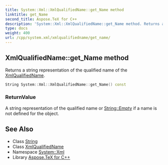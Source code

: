 ```yaml
---
title: System::Xml::XmlQualifiedName::get_Name method
linktitle: get_Name
second_title: Aspose.TeX for C++
description: 'System::Xml::XmlQualifiedName::get_Name method. Returns a string representation of the qualified name of the XmlQualifiedName in C++.'
type: docs
weight: 400
url: /cpp/system.xml/xmlqualifiedname/get_name/
---
```

## XmlQualifiedName::get_Name method


Returns a string representation of the qualified name of the [XmlQualifiedName](../).

```cpp
String System::Xml::XmlQualifiedName::get_Name() const
```


### ReturnValue

A string representation of the qualified name or [String::Empty](../../../system/string/empty/) if a name is not defined for the object.

## See Also

* Class [String](../../../system/string/)
* Class [XmlQualifiedName](../)
* Namespace [System::Xml](../../)
* Library [Aspose.TeX for C++](../../../)
